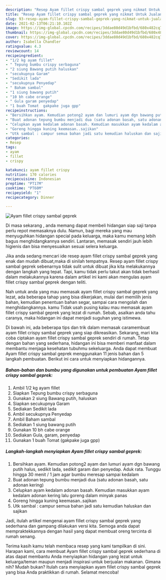 ```yaml
---
description: "Resep Ayam fillet crispy sambal geprek yang nikmat Untuk Jualan"
title: "Resep Ayam fillet crispy sambal geprek yang nikmat Untuk Jualan"
slug: 93-resep-ayam-fillet-crispy-sambal-geprek-yang-nikmat-untuk-jualan
date: 2021-02-13T06:21:10.102Z
image: https://img-global.cpcdn.com/recipes/3ddae80d49d1bfbd/680x482cq70/ayam-fillet-crispy-sambal-geprek-foto-resep-utama.jpg
thumbnail: https://img-global.cpcdn.com/recipes/3ddae80d49d1bfbd/680x482cq70/ayam-fillet-crispy-sambal-geprek-foto-resep-utama.jpg
cover: https://img-global.cpcdn.com/recipes/3ddae80d49d1bfbd/680x482cq70/ayam-fillet-crispy-sambal-geprek-foto-resep-utama.jpg
author: Isabella Chandler
ratingvalue: 4.3
reviewcount: 14
recipeingredient:
- "1/2 kg ayam fillet"
- " Tepung bumbu crispy serbaguna"
- "2 siung Bawang putih haluskan"
- "secukupnya Garam"
- "Sedikit lada"
- "secukupnya Penyedap"
- " Baham sambal"
- "1 siung bawang putih"
- "10 bh cabe orange"
- " Gula garam penyedap"
- "1 buah Tomat  gakpake juga gpp"
recipeinstructions:
- "Bersihkan ayam. Kemudian potong2 ayam dan lumuri ayam dgn bawang putih halus, sedikit lada, sedikit garam dan penyedap. Aduk rata. Tunggu hingga 30 menit / 1 jam agar bumbu meresap sampai kedalam"
- "Buat adonan tepung bumbu menjadi dua (satu adonan basah, satu adonan kering)"
- "Celupkan ayam kedalam adonan basah. Kemudian masukkan ayam kedalam adonan kering lalu goreng dalam minyak panas"
- "Goreng hingga kuning keemasan..sajikan"
- "Utk sambal : campur semua bahan jadi satu kemudian haluskan dan sajikan"
categories:
- Resep
tags:
- ayam
- fillet
- crispy

katakunci: ayam fillet crispy 
nutrition: 170 calories
recipecuisine: Indonesian
preptime: "PT17M"
cooktime: "PT60M"
recipeyield: "1"
recipecategory: Dinner

---
```



![Ayam fillet crispy sambal geprek](https://img-global.cpcdn.com/recipes/3ddae80d49d1bfbd/680x482cq70/ayam-fillet-crispy-sambal-geprek-foto-resep-utama.jpg)

Di masa  sekarang , anda memang dapat membeli hidangan siap saji tanpa perlu repot memasaknya dulu. Namun, bagi mereka yang mau menyuguhkan hidangan special pada keluarga, maka kamu memang lebih bagus menghidangkannya sendiri. Lantaran, memasak sendiri jauh lebih higienis dan bisa menyesuaikan sesuai selera keluarga.

Jika anda sedang mencari ide resep ayam fillet crispy sambal geprek yang enak dan mudah dibuat,maka di sinilah tempatnya. Resep ayam fillet crispy sambal geprek  sebenarnya tidak sulit untuk dibuat jika kita melakukannya dengan langkah yang tepat. Tapi, kamu tidak perlu takut akan tidak berhasil dalam melakukannya 
karena dalam artikel ini kami akan mengulas ayam fillet crispy sambal geprek dengan teliti.  



Nah untuk anda yang mau memasak ayam fillet crispy sambal geprek yang lezat, ada beberapa tahap yang bisa dikerjakan, mulai dari memilih jenis bahan, kemudian penentuan bahan segar, sampai cara mengolah dan menghidangkannya. kamu Tidak usah pusing kalau mau memasak ayam fillet crispy sambal geprek yang lezat di rumah. Sebab, asalkan anda  tahu caranya, maka hidangan ini dapat menjadi suguhan yang istimewa.

Di bawah ini, ada beberapa tips dan trik dalam memasak caramembuat ayam fillet crispy sambal geprek yang siap dikreasikan. Sekarang, mari kita coba ciptakan ayam fillet crispy sambal geprek sendiri di rumah. Tetap dengan bahan yang sederhana, hidangan ini bisa memberi manfaat dalam membantu menjaga kesehatan tubuhmu sekeluarga. Anda dapat membuat Ayam fillet crispy sambal geprek menggunakan 11 jenis bahan dan 5 langkah pembuatan. Berikut ini cara untuk menyiapkan hidangannya.

<!--inarticleads1-->

##### Bahan-bahan dan bumbu yang digunakan untuk pembuatan Ayam fillet crispy sambal geprek:

1. Ambil 1/2 kg ayam fillet
1. Siapkan  Tepung bumbu crispy serbaguna
1. Gunakan 2 siung Bawang putih, haluskan
1. Siapkan secukupnya Garam
1. Sediakan Sedikit lada
1. Ambil secukupnya Penyedap
1. Ambil  Baham sambal
1. Sediakan 1 siung bawang putih
1. Gunakan 10 bh cabe orange
1. Sediakan  Gula, garam, penyedap
1. Gunakan 1 buah Tomat  (gakpake juga gpp)




<!--inarticleads2-->

##### Langkah-langkah menyiapkan Ayam fillet crispy sambal geprek:

1. Bersihkan ayam. Kemudian potong2 ayam dan lumuri ayam dgn bawang putih halus, sedikit lada, sedikit garam dan penyedap. Aduk rata. Tunggu hingga 30 menit / 1 jam agar bumbu meresap sampai kedalam
1. Buat adonan tepung bumbu menjadi dua (satu adonan basah, satu adonan kering)
1. Celupkan ayam kedalam adonan basah. Kemudian masukkan ayam kedalam adonan kering lalu goreng dalam minyak panas
1. Goreng hingga kuning keemasan..sajikan
1. Utk sambal : campur semua bahan jadi satu kemudian haluskan dan sajikan




Jadi, itulah artikel mengenai  ayam fillet crispy sambal geprek  yang sederhana dan gampang dilakukan versi kita. Semoga anda dapat mempraktekkannya dengan hasil yang dapat membuat oreng tercinta di rumah senang. 

Terima kasih kamu telah membaca resep yang kami tampilkan di sini. Harapan kami, cara membuat  Ayam fillet crispy sambal geprek sederhana di atas dapat membantu Anda menyiapkan hidangan yang lezat untuk keluarga/teman maupun menjadi inspirasi untuk berjualan makanan. Gimana nih? Mudah bukan? Itulah cara menyiapkan ayam fillet crispy sambal geprek yang bisa Anda praktikkan di rumah. Selamat mencoba!

